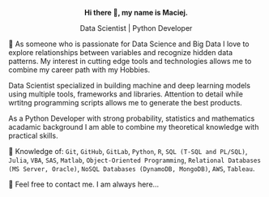 <strong><div align="center">Hi there 👋, my name is Maciej.</div></strong>
<p align="center">Data Scientist | Python Developer</p>

 :thought_balloon: As someone who is passionate for Data Science and Big Data I love to explore relationships between variables and recognize hidden data patterns. My interest in cutting edge tools and technologies allows me to combine my career path with my Hobbies.

Data Scientist specialized in building machine and deep learning models using multiple tools, frameworks and libraries. Attention to detail while wrtitng programming scripts allows me to generate the best products.

As a Python Developer with strong probability, statistics and mathematics acadamic background I am able to combine my theoretical knowledge with practical skills.

:speech_balloon: Knowledge of: `Git`, `GitHub`, `GitLab`, `Python`, `R`, `SQL (T-SQL and PL/SQL)`, `Julia`, `VBA`, `SAS`, `Matlab`, `Object-Oriented Programming`,
`Relational Databases (MS Server, Oracle)`, `NoSQL Databases (DynamoDB, MongoDB)`, `AWS`, `Tableau`.


:email: Feel free to contact me. I am always here...

